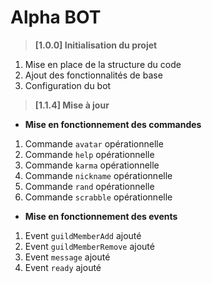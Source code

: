 # Alpha BOT


> __[1.0.0] Initialisation du projet__
1. Mise en place de la structure du code
2. Ajout des fonctionnalités de base
3. Configuration du bot



> __[1.1.4] Mise à jour__

* __Mise en fonctionnement des commandes__
1. Commande `avatar` opérationnelle
2. Commande `help` opérationnelle
3. Commande `karma` opérationnelle
4. Commande `nickname` opérationnelle
5. Commande `rand` opérationnelle
6. Commande `scrabble` opérationnelle

* __Mise en fonctionnement des events__
1. Event `guildMemberAdd` ajouté
2. Event `guildMemberRemove` ajouté
3. Event `message` ajouté
4. Event `ready` ajouté
